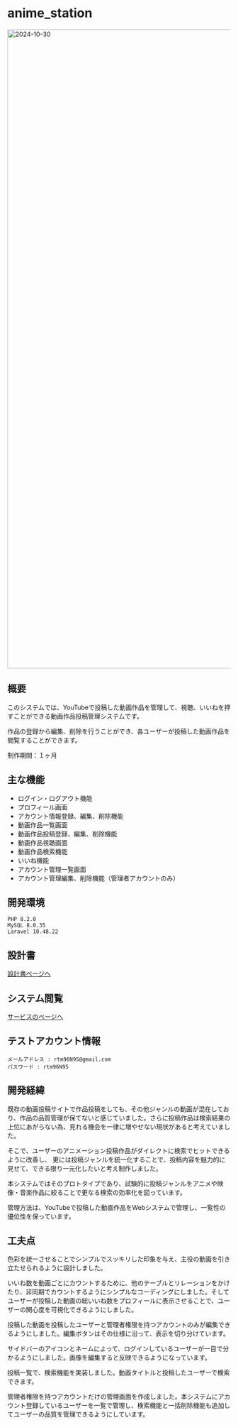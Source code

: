 # anime_station　
<img width="1440" alt="2024-10-30" src="https://github.com/user-attachments/assets/a748c9d0-f5e8-44e7-b511-f3af084e8432">


## 概要
このシステムでは、YouTubeで投稿した動画作品を管理して、視聴、いいねを押すことができる動画作品投稿管理システムです。

作品の登録から編集、削除を行うことができ、各ユーザーが投稿した動画作品を閲覧することができます。

制作期間：１ヶ月

## 主な機能
- ログイン・ログアウト機能
- プロフィール画面
- アカウント情報登録、編集、削除機能
- 動画作品一覧画面
- 動画作品投稿登録、編集、削除機能
- 動画作品視聴画面
- 動画作品検索機能
- いいね機能
- アカウント管理一覧画面
- アカウント管理編集、削除機能（管理者アカウントのみ）

## 開発環境
```
PHP 8.2.0 
MySQL 8.0.35 
Laravel 10.48.22
```
## 設計書
[設計書ページへ](https://drive.google.com/drive/folders/1YgAsX0wfnoFdUEcnnU-STgbtIhC9oclf?usp=drive_link)

## システム閲覧
[サービスのページへ](https://anime-station-8a4665b10849.herokuapp.com)

## テストアカウント情報
```
メールアドレス : rtm96N95@gmail.com
パスワード : rtm96N95
```
## 開発経緯
既存の動画投稿サイトで作品投稿をしても、その他ジャンルの動画が混在しており、作品の品質管理が保てないと感じていました。さらに投稿作品は検索結果の上位にあがらない為、見れる機会を一律に増やせない現状があると考えていました。

そこで、ユーザーのアニメーション投稿作品がダイレクトに検索でヒットできるように改善し、
更には投稿ジャンルを統一化することで、投稿内容を魅力的に見せて、できる限り一元化したいと考え制作しました。

本システムではそのプロトタイプであり、試験的に投稿ジャンルをアニメや映像・音楽作品に絞ることで更なる検索の効率化を図っています。

管理方法は、YouTubeで投稿した動画作品をWebシステムで管理し、一覧性の優位性を保っています。

## 工夫点
色彩を統一させることでシンプルでスッキリした印象を与え、主役の動画を引き立たせられるように設計しました。

いいね数を動画ごとにカウントするために、他のテーブルとリレーションをかけたり、非同期でカウントするようにシンプルなコーディングにしました。そしてユーザーが投稿した動画の総いいね数をプロフィールに表示させることで、ユーザーの関心度を可視化できるようにしました。

投稿した動画を投稿したユーザーと管理者権限を持つアカウントのみが編集できるようにしました。編集ボタンはその仕様に沿って、表示を切り分けています。

サイドバーのアイコンとネームによって、ログインしているユーザーが一目で分かるようにしました。画像を編集すると反映できるようになっています。

投稿一覧で、検索機能を実装しました。動画タイトルと投稿したユーザーで検索できます。

管理者権限を持つアカウントだけの管理画面を作成しました。本システムにアカウント登録しているユーザーを一覧で管理し、検索機能と一括削除機能も追加してユーザーの品質を管理できるようにしています。